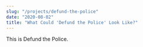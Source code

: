 ```yaml
---
slug: "/projects/defund-the-police"
date: "2020-08-02"
title: "What Could 'Defund the Police' Look Like?"
---
```

This is Defund the Police.